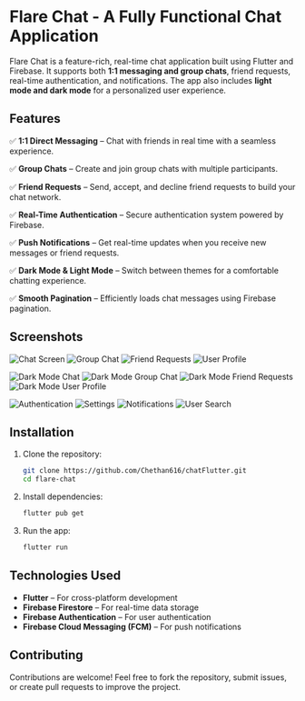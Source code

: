 # Flare Chat - A Fully Functional Chat Application

Flare Chat is a feature-rich, real-time chat application built using Flutter and Firebase. It supports both **1:1 messaging and group chats**, friend requests, real-time authentication, and notifications. The app also includes **light mode and dark mode** for a personalized user experience.

## Features

✅ **1:1 Direct Messaging** – Chat with friends in real time with a seamless experience.

✅ **Group Chats** – Create and join group chats with multiple participants.

✅ **Friend Requests** – Send, accept, and decline friend requests to build your chat network.

✅ **Real-Time Authentication** – Secure authentication system powered by Firebase.

✅ **Push Notifications** – Get real-time updates when you receive new messages or friend requests.

✅ **Dark Mode & Light Mode** – Switch between themes for a comfortable chatting experience.

✅ **Smooth Pagination** – Efficiently loads chat messages using Firebase pagination.

## Screenshots

![Chat Screen](https://github.com/Chethan616/flare-chat/blob/main/image_2025-02-17_131429810.png)
![Group Chat](https://github.com/Chethan616/flare-chat/blob/main/image_2025-02-17_131507631.png)
![Friend Requests](https://github.com/Chethan616/flare-chat/blob/main/image_2025-02-17_131515892.png)
![User Profile](https://github.com/Chethan616/flare-chat/blob/main/image_2025-02-17_131520711.png)

![Dark Mode Chat](https://github.com/Chethan616/flare-chat/blob/main/image_2025-02-17_131525739.png)
![Dark Mode Group Chat](https://github.com/Chethan616/flare-chat/blob/main/image_2025-02-17_131530657.png)
![Dark Mode Friend Requests](https://github.com/Chethan616/flare-chat/blob/main/image_2025-02-17_131534435.png)
![Dark Mode User Profile](https://github.com/Chethan616/flare-chat/blob/main/image_2025-02-17_131539802.png)

![Authentication](https://github.com/Chethan616/flare-chat/blob/main/image_2025-02-17_131544545.png)
![Settings](https://github.com/Chethan616/flare-chat/blob/main/image_2025-02-17_131549305.png)
![Notifications](https://github.com/Chethan616/flare-chat/blob/main/image_2025-02-17_131553944.png)
![User Search](https://github.com/Chethan616/flare-chat/blob/main/image_2025-02-17_131600129.png)

## Installation

1. Clone the repository:
   ```sh
   git clone https://github.com/Chethan616/chatFlutter.git
   cd flare-chat
   ```
2. Install dependencies:
   ```sh
   flutter pub get
   ```
3. Run the app:
   ```sh
   flutter run
   ```

## Technologies Used
- **Flutter** – For cross-platform development
- **Firebase Firestore** – For real-time data storage
- **Firebase Authentication** – For user authentication
- **Firebase Cloud Messaging (FCM)** – For push notifications

## Contributing
Contributions are welcome! Feel free to fork the repository, submit issues, or create pull requests to improve the project.


